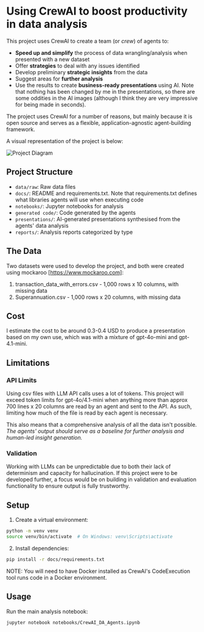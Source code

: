 # Using CrewAI to boost productivity in data analysis

This project uses CrewAI to create a team (or _crew_) of agents to:
* **Speed up and simplify** the process of data wrangling/analysis when presented with a new dataset
* Offer **strategies** to deal with any issues identified
* Develop preliminary **strategic insights** from the data
* Suggest areas for **further analysis**
* Use the results to create **business-ready presentations** using AI. Note that nothing has been changed by me in the presentations, so there are some oddities in the AI images (although I think they are very impressive for being made in seconds).

The project uses CrewAI for a number of reasons, but mainly because it is open source
and serves as a flexible, application-agnostic agent-building framework.

A visual representation of the project is below:

![Project Diagram](https://github.com/user-attachments/assets/fb610f72-e8ca-4028-9d19-17d3247827e5)


## Project Structure

- `data/raw`: Raw data files
- `docs/`: README and requirements.txt. Note that requirements.txt defines what libraries agents will use when executing code
- `notebooks/`: Jupyter notebooks for analysis
- `generated code/`: Code generated by the agents
- `presentations/`: AI-generated presentations synthesised from the agents' data analysis
- `reports/`: Analysis reports categorized by type

## The Data
Two datasets were used to develop the project, and both were created using mockaroo [https://www.mockaroo.com]:
1. transaction_data_with_errors.csv - 1,000 rows x 10 columns, with missing data
2. Superannuation.csv - 1,000 rows x 20 columns, with missing data

## Cost
I estimate the cost to be around 0.3-0.4 USD to produce a presentation based on my own use, which was with a mixture of gpt-4o-mini and gpt-4.1-mini.

## Limitations
### API Limits
Using csv files with LLM API calls uses a lot of tokens. This project will exceed token limits for gpt-4o/4.1-mini when anything more than approx 700 lines x 20 columns
are read by an agent and sent to the API. As such, limiting how much of the file is read by each agent is necessary.

This also means that a comprehensive analysis of all the data isn't possible.
_The agents' output should serve as a baseline for further analysis and human-led insight generation._

### Validation
Working with LLMs can be unpredictable due to both their lack of determinism and capacity for hallucination. If this project were to be developed further, a focus would be on building in validation and evaluation functionality to ensure output is fully trustworthy.

## Setup

1. Create a virtual environment:
```bash
python -m venv venv
source venv/bin/activate  # On Windows: venv\Scripts\activate
```

2. Install dependencies:
```bash
pip install -r docs/requirements.txt
```

NOTE: You will need to have Docker installed as CrewAI's CodeExecution tool runs code in a Docker environment.

## Usage

Run the main analysis notebook:
```bash
jupyter notebook notebooks/CrewAI_DA_Agents.ipynb
```
